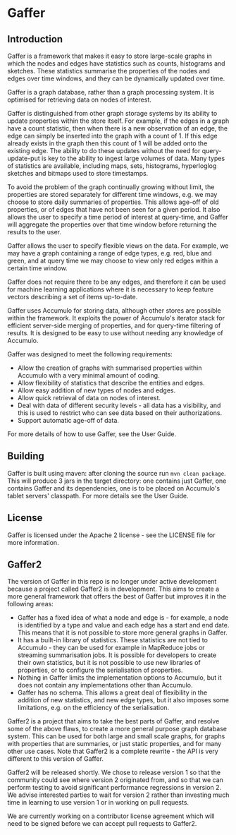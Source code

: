 Gaffer
======

Introduction
------------

Gaffer is a framework that makes it easy to store large-scale graphs in which the nodes and edges have
statistics such as counts, histograms and sketches. These statistics summarise the properties of the
   nodes and edges over time windows, and they can be dynamically updated over time.

Gaffer is a graph database, rather than a graph processing system. It is optimised for retrieving
data on nodes of interest.

Gaffer is distinguished from other graph storage systems by its ability to update properties within
the store itself. For example, if the edges in a graph have a count statistic, then when there is a new
observation of an edge, the edge can simply be inserted into the graph with a count of 1. If this
edge already exists in the graph then this count of 1 will be added onto the existing edge. The ability to
do these updates without the need for query-update-put is key to the ability to ingest large volumes
 of data. Many types of statistics are available, including maps, sets, histograms, hyperloglog sketches
 and bitmaps used to store timestamps.

To avoid the problem of the graph continually growing without limit, the properties are stored separately
for different time windows, e.g. we may choose to store daily summaries of properties. This allows age-off
of old properties, or of edges that have not been seen for a given period. It also allows the user
to specify a time period of interest at query-time, and Gaffer will aggregate the properties over
that time window before returning the results to the user.

Gaffer allows the user to specify flexible views on the data. For example, we may have a graph
containing a range of edge types, e.g. red, blue and green, and at query time we may choose to
view only red edges within a certain time window.

Gaffer does not require there to be any edges, and therefore it can be used for machine learning
applications where it is necessary to keep feature vectors describing a set of items up-to-date.

Gaffer uses Accumulo for storing data, although other stores are possible within the framework. It
exploits the power of Accumulo's iterator stack for efficient server-side merging of properties, and
for query-time filtering of results. It is designed to be easy to use without needing any knowledge
 of Accumulo.

Gaffer was designed to meet the following requirements:

- Allow the creation of graphs with summarised properties within Accumulo with a very minimal amount of coding.
- Allow flexibility of statistics that describe the entities and edges.
- Allow easy addition of new types of nodes and edges.
- Allow quick retrieval of data on nodes of interest.
- Deal with data of different security levels - all data has a visibility, and this is used to restrict who can
see data based on their authorizations.
- Support automatic age-off of data.

For more details of how to use Gaffer, see the User Guide.

Building
--------

Gaffer is built using maven: after cloning the source run `mvn clean package`. This will produce 3 jars
in the target directory: one contains just Gaffer, one contains Gaffer and its dependencies, one is to
be placed on Accumulo's tablet servers' classpath. For more details see the User Guide.

License
-------

Gaffer is licensed under the Apache 2 license - see the LICENSE file for more information.

Gaffer2
-------

The version of Gaffer in this repo is no longer under active development because a project called
Gaffer2 is in development. This aims to create a more general framework that offers the best of Gaffer
but improves it in the following areas:

- Gaffer has a fixed idea of what a node and edge is - for example, a node is identified by a type and value and each edge
has a start and end date. This means that it is not possible to store more general graphs in Gaffer.
- It has a built-in library of statistics. These statistics are not tied to Accumulo - they can be used
for example in MapReduce jobs or streaming summarisation jobs. It is possible for developers to create their
own statistics, but it is not possible to use new libraries of properties, or to configure the serialisation
of properties.
- Nothing in Gaffer limits the implementation options to Accumulo, but it does not contain any implementations
other than Accumulo.
- Gaffer has no schema. This allows a great deal of flexibility in the addition of new statistics, and new edge
types, but it also imposes some limitations, e.g. on the efficiency of the serialisation.

Gaffer2 is a project that aims to take the best parts of Gaffer, and resolve some of the above flaws, to create a
more general purpose graph database system. This can be used for both large and small scale graphs,
for graphs with properties that are summaries, or just static properties, and for many other use cases. Note
that Gaffer2 is a complete rewrite - the API is very different to this version of Gaffer.

Gaffer2 will be released shortly. We chose to release version 1 so that the community could see where version 2
originated from, and so that we can perform testing to avoid significant performance regressions in version 2. We
advise interested parties to wait for version 2 rather than investing much time in learning to use version 1 or
in working on pull requests.

We are currently working on a contributor license agreement which will need to be signed before we can accept
pull requests to Gaffer2.
